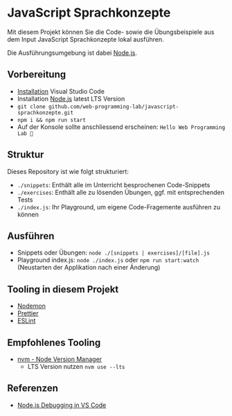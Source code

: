 # JavaScript Sprachkonzepte

Mit diesem Projekt können Sie die Code- sowie die Übungsbeispiele aus dem Input JavaScript Sprachkonzepte lokal ausführen.

Die Ausführungsumgebung ist dabei [Node.js](https://nodejs.org/).

## Vorbereitung

- [Installation](https://code.visualstudio.com/download) Visual Studio Code
- Installation [Node.js](https://nodejs.org/) latest LTS Version
- `git clone github.com/web-programming-lab/javascript-sprachkonzepte.git`
- `npm i && npm run start`
- Auf der Konsole sollte anschliessend erscheinen: `Hello Web Programming Lab 🤙`

## Struktur

Dieses Repository ist wie folgt strukturiert:

* `./snippets`: Enthält alle im Unterricht besprochenen Code-Snippets
* `./exercises`: Enthält alle zu lösenden Übungen, ggf. mit entsprechenden Tests
* `./index.js`: Ihr Playground, um eigene Code-Fragemente ausführen zu können

## Ausführen

* Snippets oder Übungen: `node ./[snippets | exercises]/[file].js`
* Playground index.js: `node ./index.js` oder `npm run start:watch` (Neustarten der Applikation nach einer Änderung)

## Tooling in diesem Projekt

* [Nodemon](https://nodemon.io/)
* [Prettier](https://prettier.io/)
* [ESLint](https://eslint.org/)

## Empfohlenes Tooling
* [nvm - Node Version Manager](https://github.com/nvm-sh/nvm)
    * LTS Version nutzen `nvm use --lts`

## Referenzen

- [Node.js Debugging in VS Code](https://code.visualstudio.com/docs/nodejs/nodejs-debugging)
